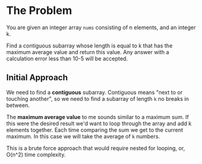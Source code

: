 # The Problem
You are given an integer array ```nums``` consisting of n elements, and an integer k.

Find a contiguous subarray whose length is equal to k that has the maximum average value and return this value. Any answer with a calculation error less than 10-5 will be accepted.

## Initial Approach

We need to find a **contiguous** subarray. Contiguous means "next to or touching another", so we need to find a subarray of length ```k``` no breaks in between.

The **maximum average value** to me sounds similar to a maximum sum. If this were the desired result we'd want to loop through the array and add k elements together. Each time comparing the sum we get to the current maximum. In this case we will take the average of ```k``` numbers.

This is a brute force approach that would require nested for looping, or, O(n^2) time complexity.


